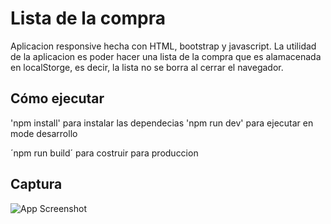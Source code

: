 
# Lista de la compra

Aplicacion responsive hecha con HTML, bootstrap y javascript. La utilidad de la aplicacion es poder hacer una lista de la compra que es alamacenada en localStorge, es decir, la lista no se borra al cerrar el navegador.


## Cómo ejecutar

'npm install' para instalar las dependecias
'npm run dev' para ejecutar en mode desarrollo

´npm run build´  para costruir para produccion
## Captura

![App Screenshot](https://i.ibb.co/2d67M1J/screenshot.png)
